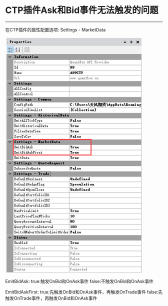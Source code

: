 # CTP插件Ask和Bid事件无法触发的问题
---
在CTP插件的属性配置选项: Settings - MarketData

![](/assets/emit_ask_bid.png)

EmitBidAsk:
true:触发OnBid和OnAsk事件
false:不触发OnBid和OnAsk事件

EmitBidAskFirst:
true:先触发OnBid和OnAsk事件，再触发OnTrade事件
false:先触发OnTrade事件，再触发OnBid和OnAsk事件



